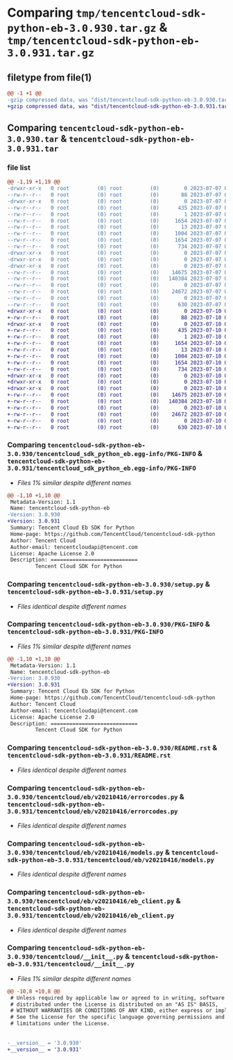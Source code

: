# Comparing `tmp/tencentcloud-sdk-python-eb-3.0.930.tar.gz` & `tmp/tencentcloud-sdk-python-eb-3.0.931.tar.gz`

## filetype from file(1)

```diff
@@ -1 +1 @@
-gzip compressed data, was "dist/tencentcloud-sdk-python-eb-3.0.930.tar", last modified: Fri Jul  7 00:23:08 2023, max compression
+gzip compressed data, was "dist/tencentcloud-sdk-python-eb-3.0.931.tar", last modified: Mon Jul 10 00:39:49 2023, max compression
```

## Comparing `tencentcloud-sdk-python-eb-3.0.930.tar` & `tencentcloud-sdk-python-eb-3.0.931.tar`

### file list

```diff
@@ -1,19 +1,19 @@
-drwxr-xr-x   0 root         (0) root         (0)        0 2023-07-07 00:23:08.000000 tencentcloud-sdk-python-eb-3.0.930/
--rw-r--r--   0 root         (0) root         (0)       88 2023-07-07 00:23:08.000000 tencentcloud-sdk-python-eb-3.0.930/setup.cfg
-drwxr-xr-x   0 root         (0) root         (0)        0 2023-07-07 00:23:08.000000 tencentcloud-sdk-python-eb-3.0.930/tencentcloud_sdk_python_eb.egg-info/
--rw-r--r--   0 root         (0) root         (0)      435 2023-07-07 00:23:08.000000 tencentcloud-sdk-python-eb-3.0.930/tencentcloud_sdk_python_eb.egg-info/SOURCES.txt
--rw-r--r--   0 root         (0) root         (0)        1 2023-07-07 00:23:08.000000 tencentcloud-sdk-python-eb-3.0.930/tencentcloud_sdk_python_eb.egg-info/dependency_links.txt
--rw-r--r--   0 root         (0) root         (0)     1654 2023-07-07 00:23:08.000000 tencentcloud-sdk-python-eb-3.0.930/tencentcloud_sdk_python_eb.egg-info/PKG-INFO
--rw-r--r--   0 root         (0) root         (0)       13 2023-07-07 00:23:08.000000 tencentcloud-sdk-python-eb-3.0.930/tencentcloud_sdk_python_eb.egg-info/top_level.txt
--rw-r--r--   0 root         (0) root         (0)     1004 2023-07-07 00:23:08.000000 tencentcloud-sdk-python-eb-3.0.930/setup.py
--rw-r--r--   0 root         (0) root         (0)     1654 2023-07-07 00:23:08.000000 tencentcloud-sdk-python-eb-3.0.930/PKG-INFO
--rw-r--r--   0 root         (0) root         (0)      734 2023-07-07 00:23:08.000000 tencentcloud-sdk-python-eb-3.0.930/README.rst
-drwxr-xr-x   0 root         (0) root         (0)        0 2023-07-07 00:23:08.000000 tencentcloud-sdk-python-eb-3.0.930/tencentcloud/
-drwxr-xr-x   0 root         (0) root         (0)        0 2023-07-07 00:23:08.000000 tencentcloud-sdk-python-eb-3.0.930/tencentcloud/eb/
-drwxr-xr-x   0 root         (0) root         (0)        0 2023-07-07 00:23:08.000000 tencentcloud-sdk-python-eb-3.0.930/tencentcloud/eb/v20210416/
--rw-r--r--   0 root         (0) root         (0)    14675 2023-07-07 00:23:08.000000 tencentcloud-sdk-python-eb-3.0.930/tencentcloud/eb/v20210416/errorcodes.py
--rw-r--r--   0 root         (0) root         (0)   140384 2023-07-07 00:23:08.000000 tencentcloud-sdk-python-eb-3.0.930/tencentcloud/eb/v20210416/models.py
--rw-r--r--   0 root         (0) root         (0)        0 2023-07-07 00:23:08.000000 tencentcloud-sdk-python-eb-3.0.930/tencentcloud/eb/v20210416/__init__.py
--rw-r--r--   0 root         (0) root         (0)    24672 2023-07-07 00:23:08.000000 tencentcloud-sdk-python-eb-3.0.930/tencentcloud/eb/v20210416/eb_client.py
--rw-r--r--   0 root         (0) root         (0)        0 2023-07-07 00:23:08.000000 tencentcloud-sdk-python-eb-3.0.930/tencentcloud/eb/__init__.py
--rw-r--r--   0 root         (0) root         (0)      630 2023-07-07 00:23:08.000000 tencentcloud-sdk-python-eb-3.0.930/tencentcloud/__init__.py
+drwxr-xr-x   0 root         (0) root         (0)        0 2023-07-10 00:39:49.000000 tencentcloud-sdk-python-eb-3.0.931/
+-rw-r--r--   0 root         (0) root         (0)       88 2023-07-10 00:39:49.000000 tencentcloud-sdk-python-eb-3.0.931/setup.cfg
+drwxr-xr-x   0 root         (0) root         (0)        0 2023-07-10 00:39:49.000000 tencentcloud-sdk-python-eb-3.0.931/tencentcloud_sdk_python_eb.egg-info/
+-rw-r--r--   0 root         (0) root         (0)      435 2023-07-10 00:39:49.000000 tencentcloud-sdk-python-eb-3.0.931/tencentcloud_sdk_python_eb.egg-info/SOURCES.txt
+-rw-r--r--   0 root         (0) root         (0)        1 2023-07-10 00:39:49.000000 tencentcloud-sdk-python-eb-3.0.931/tencentcloud_sdk_python_eb.egg-info/dependency_links.txt
+-rw-r--r--   0 root         (0) root         (0)     1654 2023-07-10 00:39:49.000000 tencentcloud-sdk-python-eb-3.0.931/tencentcloud_sdk_python_eb.egg-info/PKG-INFO
+-rw-r--r--   0 root         (0) root         (0)       13 2023-07-10 00:39:49.000000 tencentcloud-sdk-python-eb-3.0.931/tencentcloud_sdk_python_eb.egg-info/top_level.txt
+-rw-r--r--   0 root         (0) root         (0)     1004 2023-07-10 00:39:49.000000 tencentcloud-sdk-python-eb-3.0.931/setup.py
+-rw-r--r--   0 root         (0) root         (0)     1654 2023-07-10 00:39:49.000000 tencentcloud-sdk-python-eb-3.0.931/PKG-INFO
+-rw-r--r--   0 root         (0) root         (0)      734 2023-07-10 00:39:49.000000 tencentcloud-sdk-python-eb-3.0.931/README.rst
+drwxr-xr-x   0 root         (0) root         (0)        0 2023-07-10 00:39:49.000000 tencentcloud-sdk-python-eb-3.0.931/tencentcloud/
+drwxr-xr-x   0 root         (0) root         (0)        0 2023-07-10 00:39:49.000000 tencentcloud-sdk-python-eb-3.0.931/tencentcloud/eb/
+drwxr-xr-x   0 root         (0) root         (0)        0 2023-07-10 00:39:49.000000 tencentcloud-sdk-python-eb-3.0.931/tencentcloud/eb/v20210416/
+-rw-r--r--   0 root         (0) root         (0)    14675 2023-07-10 00:39:49.000000 tencentcloud-sdk-python-eb-3.0.931/tencentcloud/eb/v20210416/errorcodes.py
+-rw-r--r--   0 root         (0) root         (0)   140384 2023-07-10 00:39:49.000000 tencentcloud-sdk-python-eb-3.0.931/tencentcloud/eb/v20210416/models.py
+-rw-r--r--   0 root         (0) root         (0)        0 2023-07-10 00:39:49.000000 tencentcloud-sdk-python-eb-3.0.931/tencentcloud/eb/v20210416/__init__.py
+-rw-r--r--   0 root         (0) root         (0)    24672 2023-07-10 00:39:49.000000 tencentcloud-sdk-python-eb-3.0.931/tencentcloud/eb/v20210416/eb_client.py
+-rw-r--r--   0 root         (0) root         (0)        0 2023-07-10 00:39:49.000000 tencentcloud-sdk-python-eb-3.0.931/tencentcloud/eb/__init__.py
+-rw-r--r--   0 root         (0) root         (0)      630 2023-07-10 00:39:49.000000 tencentcloud-sdk-python-eb-3.0.931/tencentcloud/__init__.py
```

### Comparing `tencentcloud-sdk-python-eb-3.0.930/tencentcloud_sdk_python_eb.egg-info/PKG-INFO` & `tencentcloud-sdk-python-eb-3.0.931/tencentcloud_sdk_python_eb.egg-info/PKG-INFO`

 * *Files 1% similar despite different names*

```diff
@@ -1,10 +1,10 @@
 Metadata-Version: 1.1
 Name: tencentcloud-sdk-python-eb
-Version: 3.0.930
+Version: 3.0.931
 Summary: Tencent Cloud Eb SDK for Python
 Home-page: https://github.com/TencentCloud/tencentcloud-sdk-python
 Author: Tencent Cloud
 Author-email: tencentcloudapi@tencent.com
 License: Apache License 2.0
 Description: ============================
         Tencent Cloud SDK for Python
```

### Comparing `tencentcloud-sdk-python-eb-3.0.930/setup.py` & `tencentcloud-sdk-python-eb-3.0.931/setup.py`

 * *Files identical despite different names*

### Comparing `tencentcloud-sdk-python-eb-3.0.930/PKG-INFO` & `tencentcloud-sdk-python-eb-3.0.931/PKG-INFO`

 * *Files 1% similar despite different names*

```diff
@@ -1,10 +1,10 @@
 Metadata-Version: 1.1
 Name: tencentcloud-sdk-python-eb
-Version: 3.0.930
+Version: 3.0.931
 Summary: Tencent Cloud Eb SDK for Python
 Home-page: https://github.com/TencentCloud/tencentcloud-sdk-python
 Author: Tencent Cloud
 Author-email: tencentcloudapi@tencent.com
 License: Apache License 2.0
 Description: ============================
         Tencent Cloud SDK for Python
```

### Comparing `tencentcloud-sdk-python-eb-3.0.930/README.rst` & `tencentcloud-sdk-python-eb-3.0.931/README.rst`

 * *Files identical despite different names*

### Comparing `tencentcloud-sdk-python-eb-3.0.930/tencentcloud/eb/v20210416/errorcodes.py` & `tencentcloud-sdk-python-eb-3.0.931/tencentcloud/eb/v20210416/errorcodes.py`

 * *Files identical despite different names*

### Comparing `tencentcloud-sdk-python-eb-3.0.930/tencentcloud/eb/v20210416/models.py` & `tencentcloud-sdk-python-eb-3.0.931/tencentcloud/eb/v20210416/models.py`

 * *Files identical despite different names*

### Comparing `tencentcloud-sdk-python-eb-3.0.930/tencentcloud/eb/v20210416/eb_client.py` & `tencentcloud-sdk-python-eb-3.0.931/tencentcloud/eb/v20210416/eb_client.py`

 * *Files identical despite different names*

### Comparing `tencentcloud-sdk-python-eb-3.0.930/tencentcloud/__init__.py` & `tencentcloud-sdk-python-eb-3.0.931/tencentcloud/__init__.py`

 * *Files 1% similar despite different names*

```diff
@@ -10,8 +10,8 @@
 # Unless required by applicable law or agreed to in writing, software
 # distributed under the License is distributed on an "AS IS" BASIS,
 # WITHOUT WARRANTIES OR CONDITIONS OF ANY KIND, either express or implied.
 # See the License for the specific language governing permissions and
 # limitations under the License.
 
 
-__version__ = '3.0.930'
+__version__ = '3.0.931'
```

